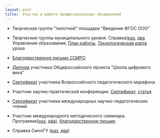 ```yaml
---
layout: post
title:  Участие в работе профессиональных объединений
---
```


- Творческая группа "пилотной" площадки "Введение ФГОС ООО"

- Творческие группы муниципального уровня. Справка([раз](../content/form18/Справка-Управления-образования-1-лист.jpg), [два](../content/form18/Справка-Управления-образования-2-лист.jpg) Управления образования, [План работы](../content/form18/План-работы-ТГ-СШ-29.pdf), [Технологическая карта](../content/form18/Технологическая-карта.pdf) урока

- [Благодарственное письмо СОИРО](../content/form18/Благ-письмо-СОИРО.jpg)

- [Диплом](../content/form18/Учитель-цифрового-века-15-16.jpg) участника Общероссийского проекта "Школа цифрового века"

- [Сертификат](../content/form18/Сертификат-Марафон-16.jpg) участника Всероссийского педагогического марафона

- Участник научно-практической конференции. [Сертификат](../content/form18/Сертификат-Конференция-Наука-и-образование-в-21-веке.jpg), [статья](../content/form18/статья-1.pdf)

- [Сертификат](../content/form18/Сертификат-участника-чтений.jpg) участника международных научно-педагогических чтений

- Участник международного методического семинара. Программа([раз](../content/form18/Программа-международного-семинара-6-10-14-1.jpg), [два](../content/form18/Программа-международного-семинара-6-10-14-2.jpg)), [благодарственное письмо](../content/form18/Благ-письмо-за-международный-семинар.jpg)

- Cправка CмолГУ ([раз](../content/form18/Справка-из-СмолГУ-1.jpg), [два](../content/form18/Справка-из-СмолГУ-2.jpg))
